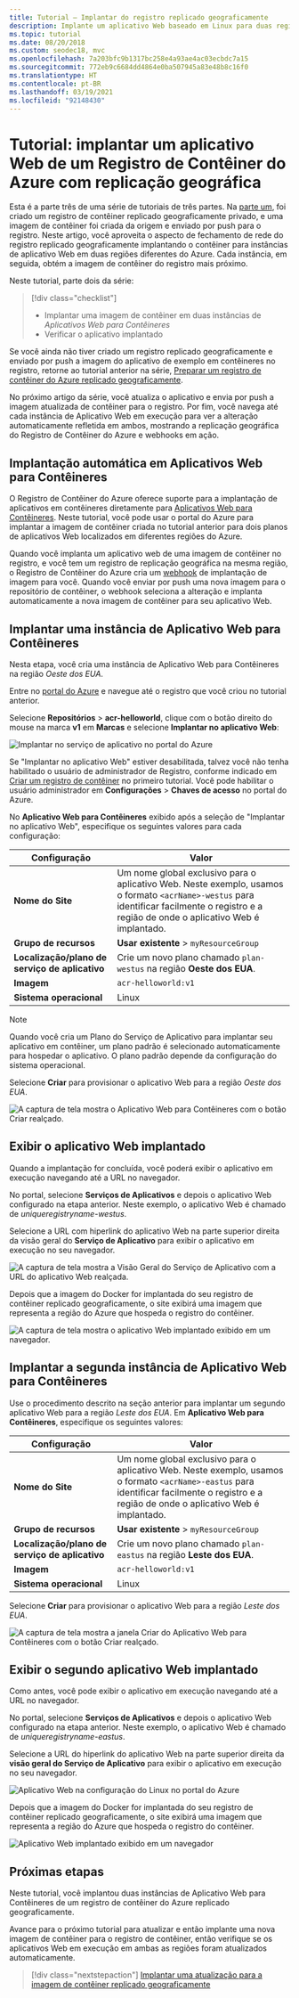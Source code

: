 ```yaml
---
title: Tutorial – Implantar do registro replicado geograficamente
description: Implante um aplicativo Web baseado em Linux para duas regiões diferentes do Azure usando uma imagem de contêiner de um Registro de Contêiner do Azure com replicação geográfica. Parte dois de uma série de três partes.
ms.topic: tutorial
ms.date: 08/20/2018
ms.custom: seodec18, mvc
ms.openlocfilehash: 7a203bfc9b1317bc258e4a93ae4ac03ecbdc7a15
ms.sourcegitcommit: 772eb9c6684dd4864e0ba507945a83e48b8c16f0
ms.translationtype: HT
ms.contentlocale: pt-BR
ms.lasthandoff: 03/19/2021
ms.locfileid: "92148430"
---
```

# <a name="tutorial-deploy-a-web-app-from-a-geo-replicated-azure-container-registry"></a>Tutorial: implantar um aplicativo Web de um Registro de Contêiner do Azure com replicação geográfica

Esta é a parte três de uma série de tutoriais de três partes. Na [parte um](container-registry-tutorial-prepare-registry.md), foi criado um registro de contêiner replicado geograficamente privado, e uma imagem de contêiner foi criada da origem e enviado por push para o registro. Neste artigo, você aproveita o aspecto de fechamento de rede do registro replicado geograficamente implantando o contêiner para instâncias de aplicativo Web em duas regiões diferentes do Azure. Cada instância, em seguida, obtém a imagem de contêiner do registro mais próximo.

Neste tutorial, parte dois da série:

> [!div class="checklist"]
> * Implantar uma imagem de contêiner em duas instâncias de *Aplicativos Web para Contêineres*
> * Verificar o aplicativo implantado

Se você ainda não tiver criado um registro replicado geograficamente e enviado por push a imagem do aplicativo de exemplo em contêineres no registro, retorne ao tutorial anterior na série, [Preparar um registro de contêiner do Azure replicado geograficamente](container-registry-tutorial-prepare-registry.md).

No próximo artigo da série, você atualiza o aplicativo e envia por push a imagem atualizada de contêiner para o registro. Por fim, você navega até cada instância de Aplicativo Web em execução para ver a alteração automaticamente refletida em ambos, mostrando a replicação geográfica do Registro de Contêiner do Azure e webhooks em ação.

## <a name="automatic-deployment-to-web-apps-for-containers"></a>Implantação automática em Aplicativos Web para Contêineres

O Registro de Contêiner do Azure oferece suporte para a implantação de aplicativos em contêineres diretamente para [Aplicativos Web para Contêineres](../app-service/index.yml). Neste tutorial, você pode usar o portal do Azure para implantar a imagem de contêiner criada no tutorial anterior para dois planos de aplicativos Web localizados em diferentes regiões do Azure.

Quando você implanta um aplicativo web de uma imagem de contêiner no registro, e você tem um registro de replicação geográfica na mesma região, o Registro de Contêiner do Azure cria um [webhook](container-registry-webhook.md) de implantação de imagem para você. Quando você enviar por push uma nova imagem para o repositório de contêiner, o webhook seleciona a alteração e implanta automaticamente a nova imagem de contêiner para seu aplicativo Web.

## <a name="deploy-a-web-app-for-containers-instance"></a>Implantar uma instância de Aplicativo Web para Contêineres

Nesta etapa, você cria uma instância de Aplicativo Web para Contêineres na região *Oeste dos EUA*.

Entre no [portal do Azure](https://portal.azure.com) e navegue até o registro que você criou no tutorial anterior.

Selecione **Repositórios** > **acr-helloworld**, clique com o botão direito do mouse na marca **v1** em **Marcas** e selecione **Implantar no aplicativo Web**:

![Implantar no serviço de aplicativo no portal do Azure][deploy-app-portal-01]

Se "Implantar no aplicativo Web" estiver desabilitada, talvez você não tenha habilitado o usuário de administrador de Registro, conforme indicado em [Criar um registro de contêiner](container-registry-tutorial-prepare-registry.md#create-a-container-registry) no primeiro tutorial. Você pode habilitar o usuário administrador em **Configurações** > **Chaves de acesso** no portal do Azure.

No **Aplicativo Web para Contêineres** exibido após a seleção de "Implantar no aplicativo Web", especifique os seguintes valores para cada configuração:

| Configuração | Valor |
|---|---|
| **Nome do Site** | Um nome global exclusivo para o aplicativo Web. Neste exemplo, usamos o formato `<acrName>-westus` para identificar facilmente o registro e a região de onde o aplicativo Web é implantado. |
| **Grupo de recursos** | **Usar existente** > `myResourceGroup` |
| **Localização/plano de serviço de aplicativo** | Crie um novo plano chamado `plan-westus` na região **Oeste dos EUA**. |
| **Imagem** | `acr-helloworld:v1` |
| **Sistema operacional** | Linux |

> [!NOTE]
> Quando você cria um Plano do Serviço de Aplicativo para implantar seu aplicativo em contêiner, um plano padrão é selecionado automaticamente para hospedar o aplicativo. O plano padrão depende da configuração do sistema operacional.

Selecione **Criar** para provisionar o aplicativo Web para a região *Oeste dos EUA*.

![A captura de tela mostra o Aplicativo Web para Contêineres com o botão Criar realçado.][deploy-app-portal-02]

## <a name="view-the-deployed-web-app"></a>Exibir o aplicativo Web implantado

Quando a implantação for concluída, você poderá exibir o aplicativo em execução navegando até a URL no navegador.

No portal, selecione **Serviços de Aplicativos** e depois o aplicativo Web configurado na etapa anterior. Neste exemplo, o aplicativo Web é chamado de *uniqueregistryname-westus*.

Selecione a URL com hiperlink do aplicativo Web na parte superior direita da visão geral do **Serviço de Aplicativo** para exibir o aplicativo em execução no seu navegador.

![A captura de tela mostra a Visão Geral do Serviço de Aplicativo com a URL do aplicativo Web realçada.][deploy-app-portal-04]

Depois que a imagem do Docker for implantada do seu registro de contêiner replicado geograficamente, o site exibirá uma imagem que representa a região do Azure que hospeda o registro do contêiner.

![A captura de tela mostra o aplicativo Web implantado exibido em um navegador.][deployed-app-westus]

## <a name="deploy-second-web-app-for-containers-instance"></a>Implantar a segunda instância de Aplicativo Web para Contêineres

Use o procedimento descrito na seção anterior para implantar um segundo aplicativo Web para a região *Leste dos EUA*. Em **Aplicativo Web para Contêineres**, especifique os seguintes valores:

| Configuração | Valor |
|---|---|
| **Nome do Site** | Um nome global exclusivo para o aplicativo Web. Neste exemplo, usamos o formato `<acrName>-eastus` para identificar facilmente o registro e a região de onde o aplicativo Web é implantado. |
| **Grupo de recursos** | **Usar existente** > `myResourceGroup` |
| **Localização/plano de serviço de aplicativo** | Crie um novo plano chamado `plan-eastus` na região **Leste dos EUA**. |
| **Imagem** | `acr-helloworld:v1` |
| **Sistema operacional** | Linux |

Selecione **Criar** para provisionar o aplicativo Web para a região *Leste dos EUA*.

![A captura de tela mostra a janela Criar do Aplicativo Web para Contêineres com o botão Criar realçado.][deploy-app-portal-06]

## <a name="view-the-second-deployed-web-app"></a>Exibir o segundo aplicativo Web implantado

Como antes, você pode exibir o aplicativo em execução navegando até a URL no navegador.

No portal, selecione **Serviços de Aplicativos** e depois o aplicativo Web configurado na etapa anterior. Neste exemplo, o aplicativo Web é chamado de *uniqueregistryname-eastus*.

Selecione a URL do hiperlink do aplicativo Web na parte superior direita da **visão geral do Serviço de Aplicativo** para exibir o aplicativo em execução no seu navegador.

![Aplicativo Web na configuração do Linux no portal do Azure][deploy-app-portal-07]

Depois que a imagem do Docker for implantada do seu registro de contêiner replicado geograficamente, o site exibirá uma imagem que representa a região do Azure que hospeda o registro do contêiner.

![Aplicativo Web implantado exibido em um navegador][deployed-app-eastus]

## <a name="next-steps"></a>Próximas etapas

Neste tutorial, você implantou duas instâncias de Aplicativo Web para Contêineres de um registro de contêiner do Azure replicado geograficamente.

Avance para o próximo tutorial para atualizar e então implante uma nova imagem de contêiner para o registro de contêiner, então verifique se os aplicativos Web em execução em ambas as regiões foram atualizados automaticamente.

> [!div class="nextstepaction"]
> [Implantar uma atualização para a imagem de contêiner replicado geograficamente](./container-registry-tutorial-deploy-update.md)

<!-- IMAGES -->
[deploy-app-portal-01]: ./media/container-registry-tutorial-deploy-app/deploy-app-portal-01.png
[deploy-app-portal-02]: ./media/container-registry-tutorial-deploy-app/deploy-app-portal-02.png
[deploy-app-portal-03]: ./media/container-registry-tutorial-deploy-app/deploy-app-portal-03.png
[deploy-app-portal-04]: ./media/container-registry-tutorial-deploy-app/deploy-app-portal-04.png
[deploy-app-portal-05]: ./media/container-registry-tutorial-deploy-app/deploy-app-portal-05.png
[deploy-app-portal-06]: ./media/container-registry-tutorial-deploy-app/deploy-app-portal-06.png
[deploy-app-portal-07]: ./media/container-registry-tutorial-deploy-app/deploy-app-portal-07.png
[deployed-app-westus]: ./media/container-registry-tutorial-deploy-app/deployed-app-westus.png
[deployed-app-eastus]: ./media/container-registry-tutorial-deploy-app/deployed-app-eastus.png